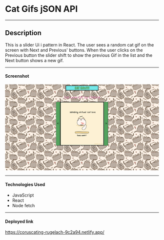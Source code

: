 # Cat Gifs jSON API 
---
## Description
This is a slider Ui i pattern in React. The user sees a random cat gif on the screen with Next and Previous' buttons.  When the user clicks on the Previous button the slider  shift to show the previous Gif in the list and the Next button shows a new gif.

---
#### Screenshot
![Gifs](CatGifs.jpg)

---
#### Technologies Used
- JavaScript
- React
- Node fetch
---
#### Deployed link
https://coruscating-rugelach-9c2a94.netlify.app/